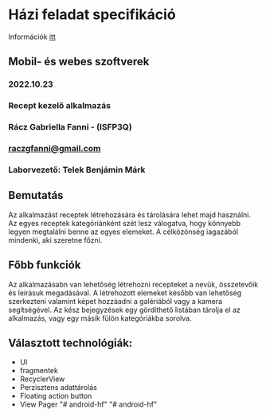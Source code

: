 # Házi feladat specifikáció

Információk [itt](https://viauac00.github.io/laborok/hf)

## Mobil- és webes szoftverek
### 2022.10.23
### Recept kezelő alkalmazás
### Rácz Gabriella Fanni - (ISFP3Q)
### raczgfanni@gmail.com 
### Laborvezető: Telek Benjámin Márk

## Bemutatás

Az alkalmazást receptek létrehozására és tárolására lehet majd használni. Az egyes receptek kategóriánként szét lesz válogatva, hogy könnyebb legyen megtalálni benne az egyes elemeket. A célközönség iagazából mindenki, aki szeretne főzni.


## Főbb funkciók

Az alkalmazásabn van lehetőség létrehozni recepteket a nevük, összetevőik és leírásuk megadásával. A létrehozott elemeket később van lehetőség szerkezteni valamint képet hozzáadni a galériából vagy a kamera segítségével. Az kész bejegyzések egy gördíthető listában tárolja el az alkalmazás, vagy egy másik fülön kategóriákba sorolva.



## Választott technológiák:

- UI
- fragmentek
- RecyclerView
- Perzisztens adattárolás
- Floating action button
- View Pager
"# android-hf" 
"# android-hf" 
